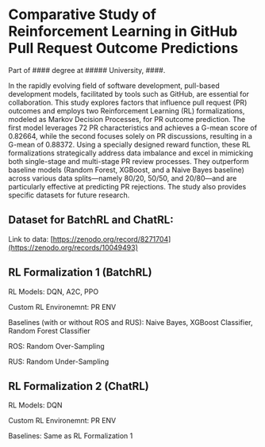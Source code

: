 # Comparative Study of Reinforcement Learning in GitHub Pull Request Outcome Predictions

Part of #### degree at ##### University, ####. 

In the rapidly evolving field of software development, pull-based development models, facilitated by tools such as GitHub, are essential for collaboration. This study explores factors that influence pull request (PR) outcomes and employs two Reinforcement Learning (RL) formalizations, modeled as Markov Decision Processes, for PR outcome prediction. The first model leverages 72 PR characteristics and achieves a G-mean score of 0.82664, while the second focuses solely on PR discussions, resulting in a G-mean of 0.88372. Using a specially designed reward function, these RL formalizations strategically address data imbalance and excel in mimicking both single-stage and multi-stage PR review processes. They outperform baseline models (Random Forest, XGBoost, and a Naive Bayes baseline) across various data splits—namely 80/20, 50/50, and 20/80—and are particularly effective at predicting PR rejections. The study also provides specific datasets for future research.

## Dataset for BatchRL and ChatRL:

Link to data: [https://zenodo.org/record/8271704](https://zenodo.org/records/10049493)

## RL Formalization 1 (BatchRL)
RL Models: DQN, A2C, PPO

Custom RL Environemnt: PR ENV

Baselines (with or without ROS and RUS): Naive Bayes, XGBoost Classifier, Random Forest Classifier

ROS: Random Over-Sampling

RUS: Random Under-Sampling

## RL Formalization 2 (ChatRL)
RL Models: DQN

Custom RL Environemnt: PR ENV

Baselines: Same as RL Formalization 1


